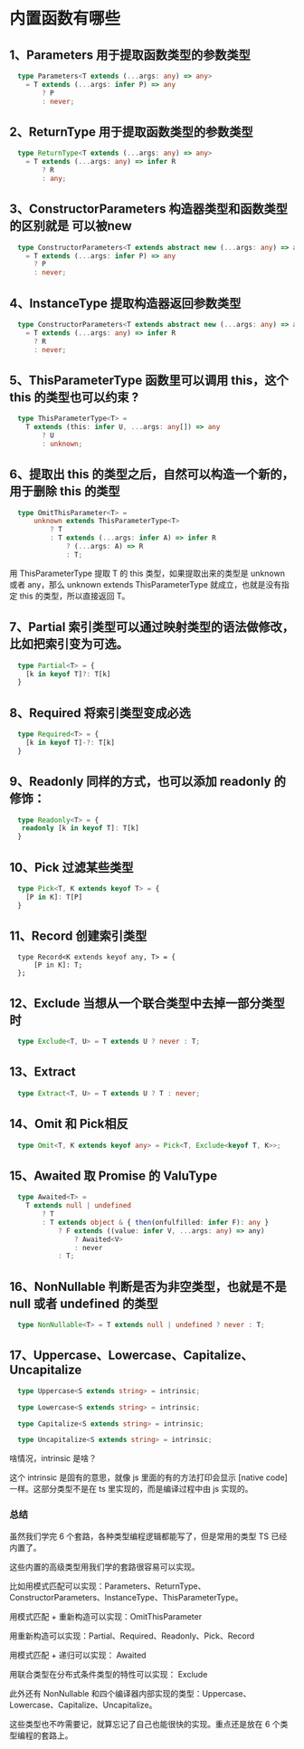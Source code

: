 # 内置函数有哪些

## 1、Parameters 用于提取函数类型的参数类型

```typescript
  type Parameters<T extends (...args: any) => any> 
    = T extends (...args: infer P) => any 
        ? P 
        : never;

```

## 2、ReturnType 用于提取函数类型的参数类型
```typescript
  type ReturnType<T extends (...args: any) => any> 
    = T extends (...args: any) => infer R 
        ? R 
        : any;
```

## 3、ConstructorParameters 构造器类型和函数类型的区别就是 可以被new
```typescript
  type ConstructorParameters<T extends abstract new (...args: any) => any>
    = T extends (...args: infer P) => any
      ? P
      : never;
```

## 4、InstanceType 提取构造器返回参数类型
```typescript
  type ConstructorParameters<T extends abstract new (...args: any) => any>
    = T extends (...args: any) => infer R
      ? R
      : never;
```
## 5、ThisParameterType 函数里可以调用 this，这个 this 的类型也可以约束 ?
```typescript
  type ThisParameterType<T> = 
    T extends (this: infer U, ...args: any[]) => any 
        ? U 
        : unknown;
```

## 6、提取出 this 的类型之后，自然可以构造一个新的，用于删除 this 的类型
```typescript
  type OmitThisParameter<T> = 
      unknown extends ThisParameterType<T> 
          ? T 
          : T extends (...args: infer A) => infer R 
              ? (...args: A) => R 
              : T;
```
用 ThisParameterType 提取 T 的 this 类型，如果提取出来的类型是 unknown 或者 any，那么 unknown extends ThisParameterType 就成立，也就是没有指定 this 的类型，所以直接返回 T。

## 7、Partial 索引类型可以通过映射类型的语法做修改，比如把索引变为可选。

```typescript
  type Partial<T> = {
    [k in keyof T]?: T[k]
  }
```

## 8、Required 将索引类型变成必选
```typescript
  type Required<T> = {
    [k in keyof T]-?: T[k]
  }
```

## 9、Readonly 同样的方式，也可以添加 readonly 的修饰：
```typescript
  type Readonly<T> = {
   readonly [k in keyof T]: T[k]
  }
```

## 10、Pick 过滤某些类型
```typescript
  type Pick<T, K extends keyof T> = {
    [P in K]: T[P]
  }
```

## 11、Record 创建索引类型
```node
  type Record<K extends keyof any, T> = {
      [P in K]: T;
  };
```

## 12、Exclude 当想从一个联合类型中去掉一部分类型时
```typescript
  type Exclude<T, U> = T extends U ? never : T;
```

## 13、Extract
```typescript
  type Extract<T, U> = T extends U ? T : never;
```

## 14、Omit 和 Pick相反
```typescript
  type Omit<T, K extends keyof any> = Pick<T, Exclude<keyof T, K>>;

```

## 15、Awaited 取 Promise 的 ValuType
```typescript
  type Awaited<T> =
    T extends null | undefined
        ? T 
        : T extends object & { then(onfulfilled: infer F): any }
            ? F extends ((value: infer V, ...args: any) => any)
                ? Awaited<V>
                : never 
            : T;
```

## 16、NonNullable 判断是否为非空类型，也就是不是 null 或者 undefined 的类型
```typescript
  type NonNullable<T> = T extends null | undefined ? never : T;
```

## 17、Uppercase、Lowercase、Capitalize、Uncapitalize
```typescript
  type Uppercase<S extends string> = intrinsic;

  type Lowercase<S extends string> = intrinsic;

  type Capitalize<S extends string> = intrinsic;

  type Uncapitalize<S extends string> = intrinsic;
```
啥情况，intrinsic 是啥？

这个 intrinsic 是固有的意思，就像 js 里面的有的方法打印会显示 [native code] 一样。这部分类型不是在 ts 里实现的，而是编译过程中由 js 实现的。

### 总结
虽然我们学完 6 个套路，各种类型编程逻辑都能写了，但是常用的类型 TS 已经内置了。

这些内置的高级类型用我们学的套路很容易可以实现。

比如用模式匹配可以实现：Parameters、ReturnType、ConstructorParameters、InstanceType、ThisParameterType。

用模式匹配 + 重新构造可以实现：OmitThisParameter

用重新构造可以实现：Partial、Required、Readonly、Pick、Record

用模式匹配 + 递归可以实现： Awaited

用联合类型在分布式条件类型的特性可以实现： Exclude

此外还有 NonNullable 和四个编译器内部实现的类型：Uppercase、Lowercase、Capitalize、Uncapitalize。

这些类型也不咋需要记，就算忘记了自己也能很快的实现。重点还是放在 6 个类型编程的套路上。




